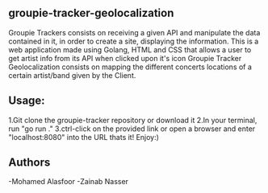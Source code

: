  ## groupie-tracker-geolocalization
 Groupie Trackers consists on receiving a given API and manipulate the data contained in it, in order to create a site, displaying the information.
 This is a web application made using Golang, HTML and CSS that allows a user to get artist info from its API when clicked upon it's icon Groupie Tracker Geolocalization
 consists on mapping the different concerts locations of a certain artist/band given by the Client.


## Usage: 
1.Git clone the groupie-tracker repository or download it
2.In your terminal, run "go run ." 
3.ctrl-click on the provided link or open a browser and enter "localhost:8080" into the URL
thats it! Enjoy:)


## Authors
-Mohamed Alasfoor
-Zainab Nasser
